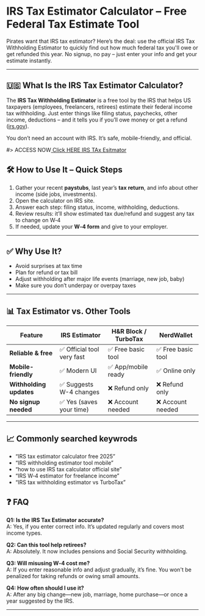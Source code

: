 
# IRS Tax Estimator Calculator – Free Federal Tax Estimate Tool

Pirates want that IRS tax estimator? Here’s the deal: use the official IRS Tax Withholding Estimator to quickly find out how much federal tax you'll owe or get refunded this year. No signup, no pay – just enter your info and get your estimate instantly.

---

## 🇺🇸 What Is the IRS Tax Estimator Calculator?

The **IRS Tax Withholding Estimator** is a free tool by the IRS that helps US taxpayers (employees, freelancers, retirees) estimate their federal income tax withholding. Just enter things like filing status, paychecks, other income, deductions – and it tells you if you’ll owe money or get a refund ([irs.gov](https://www.irs.gov/individuals/tax-withholding-estimator)).

You don’t need an account with IRS. It’s safe, mobile-friendly, and official.

#> ACCESS NOW[ Click HERE IRS TAx Esitmator ](https://www.google.com/url?q=https%3A%2F%2Firs-tax-estimator-calculator.dynews.net%2F&sa=D&sntz=1&usg=AOvVaw0BLopKuKwVod4zaU9bWfpe) 

## 🛠️ How to Use It – Quick Steps

1. Gather your recent **paystubs**, last year’s **tax return**, and info about other income (side jobs, investments).  
2. Open the calculator on IRS site.  
3. Answer each step: filing status, income, withholding, deductions.  
4. Review results: it’ll show estimated tax due/refund and suggest any tax to change on W‑4  
5. If needed, update your **W‑4 form** and give to your employer.

---

## ✅ Why Use It?

- Avoid surprises at tax time  
- Plan for refund or tax bill  
- Adjust withholding after major life events (marriage, new job, baby)  
- Make sure you don’t underpay or overpay taxes

---

## 📊 Tax Estimator vs. Other Tools

| Feature                 | IRS Estimator | H&R Block / TurboTax | NerdWallet |
|-------------------------|---------------|----------------------|------------|
| **Reliable & free**     | ✅ Official tool very fast | ✅ Free basic tool | ✅ Free basic tool |
| **Mobile-friendly**     | ✅ Modern UI   | ✅ App/mobile ready | ✅ Online only |
| **Withholding updates** | ✅ Suggests W-4 changes | ❌ Refund only | ❌ Refund only |
| **No signup needed**    | ✅ Yes   (saves your time)      | ❌ Account needed     | ❌ Account needed |

---

## 📈 Commonly searched keywrods 

- “IRS tax estimator calculator free 2025”  
- “IRS withholding estimator tool mobile”  
- “how to use IRS tax calculator official site”  
- “IRS W‑4 estimator for freelance income”  
- “IRS tax withholding estimator vs TurboTax”


## ❓ FAQ

**Q1: Is the IRS Tax Estimator accurate?**  
A: Yes, if you enter correct info. It’s updated regularly and covers most income types.

**Q2: Can this tool help retirees?**  
A: Absolutely. It now includes pensions and Social Security withholding.

**Q3: Will misusing W‑4 cost me?**  
A: If you enter reasonable info and adjust gradually, it’s fine. You won't be penalized for taking refunds or owing small amounts.

**Q4: How often should I use it?**  
A: After any big change—new job, marriage, home purchase—or once a year suggested by the IRS.

---
